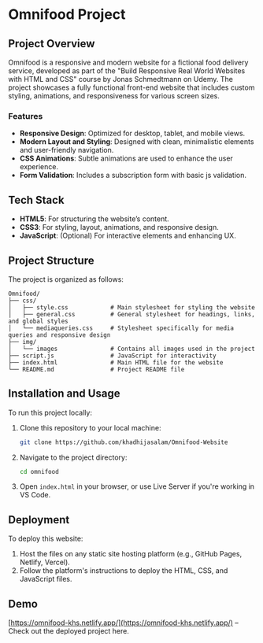 
# Omnifood Project

## Project Overview
Omnifood is a responsive and modern website for a fictional food delivery service, developed as part of the "Build Responsive Real World Websites with HTML and CSS" course by Jonas Schmedtmann on Udemy. The project showcases a fully functional front-end website that includes custom styling, animations, and responsiveness for various screen sizes.

### Features
- **Responsive Design**: Optimized for desktop, tablet, and mobile views.
- **Modern Layout and Styling**: Designed with clean, minimalistic elements and user-friendly navigation.
- **CSS Animations**: Subtle animations are used to enhance the user experience.
- **Form Validation**: Includes a subscription form with basic js validation.

## Tech Stack
- **HTML5**: For structuring the website’s content.
- **CSS3**: For styling, layout, animations, and responsive design.
- **JavaScript**: (Optional) For interactive elements and enhancing UX.

## Project Structure
The project is organized as follows:
```
Omnifood/
├── css/
│   ├── style.css            # Main stylesheet for styling the website
│   ├── general.css          # General stylesheet for headings, links, and global styles
│   └── mediaqueries.css     # Stylesheet specifically for media queries and responsive design
├── img/
│   └── images               # Contains all images used in the project
├── script.js                # JavaScript for interactivity 
├── index.html               # Main HTML file for the website
└── README.md                # Project README file

```

## Installation and Usage
To run this project locally:

1. Clone this repository to your local machine:
   ```bash
   git clone https://github.com/khadhijasalam/Omnifood-Website
   ```

2. Navigate to the project directory:
   ```bash
   cd omnifood
   ```

3. Open `index.html` in your browser, or use Live Server if you're working in VS Code.

## Deployment
To deploy this website:

1. Host the files on any static site hosting platform (e.g., GitHub Pages, Netlify, Vercel).
2. Follow the platform's instructions to deploy the HTML, CSS, and JavaScript files.

## Demo
[https://omnifood-khs.netlify.app/](https://omnifood-khs.netlify.app/) – Check out the deployed project here.




